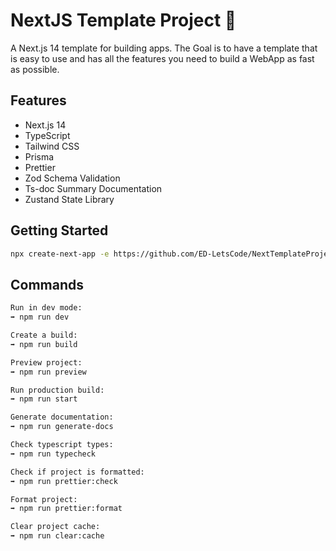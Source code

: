 # NextJS Template Project 🚀

A Next.js 14 template for building apps. The Goal is to have a template that is easy to use and has all the features you need to build a WebApp as fast as possible.

## Features

- Next.js 14
- TypeScript
- Tailwind CSS
- Prisma
- Prettier
- Zod Schema Validation
- Ts-doc Summary Documentation
- Zustand State Library

## Getting Started

```bash
npx create-next-app -e https://github.com/ED-LetsCode/NextTemplateProject
```

## Commands

```bash
Run in dev mode:
➡️ npm run dev

Create a build:
➡️ npm run build

Preview project:
➡️ npm run preview

Run production build:
➡️ npm run start

Generate documentation:
➡️ npm run generate-docs

Check typescript types:
➡️ npm run typecheck

Check if project is formatted:
➡️ npm run prettier:check

Format project:
➡️ npm run prettier:format

Clear project cache:
➡️ npm run clear:cache
```
